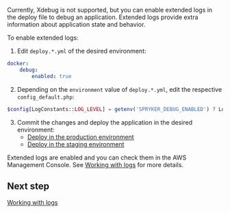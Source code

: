 Currently, Xdebug is not supported, but you can enable extended logs in the deploy file to debug an application. Extended logs provide extra information about application state and behavior. 

To enable extended logs:

1. Edit `deploy.*.yml` of the desired environment:

```yaml
docker:
    debug:
        enabled: true
```

2. Depending on the `environment` value of `deploy.*.yml`, edit the respective `config_default.php`:

```php
$config[LogConstants::LOG_LEVEL] = getenv('SPRYKER_DEBUG_ENABLED') ? Logger::INFO : Logger::DEBUG;
```

3. Commit the changes and deploy the application in the desired environment:
    * [Deploy in the production environment](https://cloud.spryker.com/docs/deploying-in-a-production-environment)
    * [Deploy in the staging environment](https://cloud.spryker.com/docs/deploying-in-a-staging-environment)

Extended logs are enabled and you can check them in the AWS Management Console. See [Working with logs](https://cloud.spryker.com/docs/working-with-logs) for more details.

## Next step
[Working with logs](https://cloud.spryker.com/docs/working-with-logs)